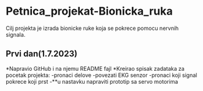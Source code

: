 # Petnica_projekat-Bionicka_ruka
Cilj projekta je izrada bionicke ruke koja se pokrece pomocu nervnih signala.
## Prvi dan(1.7.2023)
*Napravio GitHub i na njemu README fajl
*Kreirao spisak zadataka za pocetak projekta:
  -pronaci delove
  -povezati EKG senzor
  -pronaci koji signal pokrece koji prst
  -**u nastavku napraviti prototip sa servo motorima
